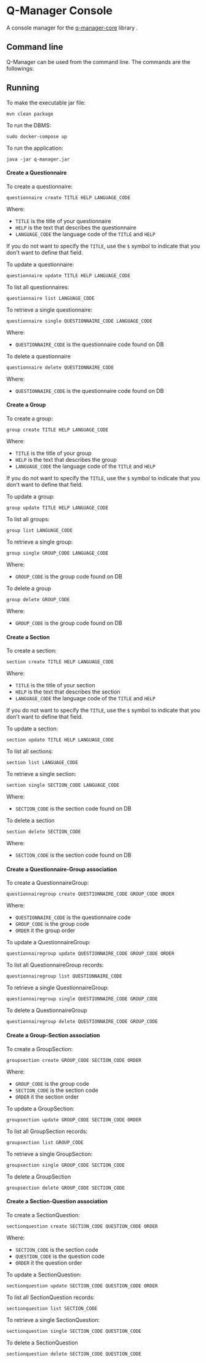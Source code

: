# Q-Manager Console
A console manager for the [q-manager-core](https://github.com/AndreiDodu/q-manager-core) library .

## Command line
Q-Manager can be used from the command line. The commands are the followings:

## Running

To make the executable jar file:

	mvn clean package
	
To run the DBMS:
	
	sudo docker-compose up

To run the application:
	
	java -jar q-manager.jar
	
#### Create a Questionnaire
To create a questionnaire:

	questionnaire create TITLE HELP LANGUAGE_CODE

Where:
 - `TITLE` is the title of your questionnaire
 - `HELP` is the text that describes the questionnaire
 - `LANGUAGE_CODE` the language code of the `TITLE` and `HELP`

If you do not want to specify the `TITLE`, use the `$` symbol to indicate that you don't want to define that field.

To update a questionnaire:

	questionnaire update TITLE HELP LANGUAGE_CODE
	
To list all questionnaires:

	questionnaire list LANGUAGE_CODE
	
To retrieve a single questionnaire:
	
	questionnaire single QUESTIONNAIRE_CODE LANGUAGE_CODE	
	
Where:
 - `QUESTIONNAIRE_CODE` is the questionnaire code found on DB		
	
To delete a questionnaire
	
	questionnaire delete QUESTIONNAIRE_CODE	
	
Where:
 - `QUESTIONNAIRE_CODE` is the questionnaire code found on DB	
 
#### Create a Group
To create a group:

	group create TITLE HELP LANGUAGE_CODE

Where:
 - `TITLE` is the title of your group
 - `HELP` is the text that describes the group
 - `LANGUAGE_CODE` the language code of the `TITLE` and `HELP`

If you do not want to specify the `TITLE`, use the `$` symbol to indicate that you don't want to define that field.

To update a group:

	group update TITLE HELP LANGUAGE_CODE
	
To list all groups:

	group list LANGUAGE_CODE
	
To retrieve a single group:
	
	group single GROUP_CODE LANGUAGE_CODE	
	
Where:
 - `GROUP_CODE` is the group code found on DB		
	
To delete a group
	
	group delete GROUP_CODE	
	
Where:
 - `GROUP_CODE` is the group code found on DB	 
 
#### Create a Section
To create a section:

	section create TITLE HELP LANGUAGE_CODE

Where:
 - `TITLE` is the title of your section
 - `HELP` is the text that describes the section
 - `LANGUAGE_CODE` the language code of the `TITLE` and `HELP`

If you do not want to specify the `TITLE`, use the `$` symbol to indicate that you don't want to define that field.

To update a section:

	section update TITLE HELP LANGUAGE_CODE
	
To list all sections:

	section list LANGUAGE_CODE
	
To retrieve a single section:
	
	section single SECTION_CODE LANGUAGE_CODE	
	
Where:
 - `SECTION_CODE` is the section code found on DB			
	
To delete a section
	
	section delete SECTION_CODE	
	
Where:
 - `SECTION_CODE` is the section code found on DB	  
 
 
#### Create a Questionnaire-Group association
To create a QuestionnaireGroup:

	questionnairegroup create QUESTIONNAIRE_CODE GROUP_CODE ORDER

Where:
 - `QUESTIONNAIRE_CODE` is the questionnaire code
 - `GROUP_CODE` is the group code
 - `ORDER` it the group order 

To update a QuestionnaireGroup:

	questionnairegroup update QUESTIONNAIRE_CODE GROUP_CODE ORDER
	
To list all QuestionnaireGroup records:

	questionnairegroup list QUESTIONNAIRE_CODE
	
To retrieve a single QuestionnaireGroup:
	
	questionnairegroup single QUESTIONNAIRE_CODE GROUP_CODE
	
To delete a QuestionnaireGroup
	
	questionnairegroup delete QUESTIONNAIRE_CODE GROUP_CODE
	
#### Create a Group-Section association
To create a GroupSection:

	groupsection create GROUP_CODE SECTION_CODE ORDER

Where:
 - `GROUP_CODE` is the group code
 - `SECTION_CODE` is the section code
 - `ORDER` it the section order 

To update a GroupSection:

	groupsection update GROUP_CODE SECTION_CODE ORDER
	
To list all GroupSection records:

	groupsection list GROUP_CODE
	
To retrieve a single GroupSection:
	
	groupsection single GROUP_CODE SECTION_CODE
	
To delete a GroupSection
	
	groupsection delete GROUP_CODE SECTION_CODE
		
#### Create a Section-Question association
To create a SectionQuestion:

	sectionquestion create SECTION_CODE QUESTION_CODE ORDER

Where:
 - `SECTION_CODE` is the section code
 - `QUESTION_CODE` is the question code
 - `ORDER` it the question order 

To update a SectionQuestion:

	sectionquestion update SECTION_CODE QUESTION_CODE ORDER
	
To list all SectionQuestion records:

	sectionquestion list SECTION_CODE
	
To retrieve a single SectionQuestion:
	
	sectionquestion single SECTION_CODE QUESTION_CODE
	
To delete a SectionQuestion
	
	sectionquestion delete SECTION_CODE QUESTION_CODE
				